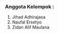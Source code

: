 <h3>Anggota Kelompok : </h3>
<ol>
<li>Jihad Adhirajasa</li>
<li>Naufal Ersetyo</li>
<li>Zidan Alif Maulana</li>    
</ol>
